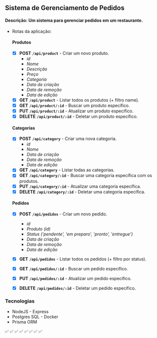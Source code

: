 ## Sistema de Gerenciamento de Pedidos

#### Descrição: Um sistema para gerenciar pedidos em um restaurante.    
- Rotas da aplicação:
  #### Produtos
  - [x] **POST** **`/api/product`** - Criar um novo produto.
    - *id*
    - *Nome*
    - *Descrição*
    - *Preço*
    - *Categoria*
    - *Data de criação*
    - *Data de remoção*
    - *Data de edição*
  - [x] **GET** **`/api/product`** - Listar todos os produtos (+ filtro name).
  - [x] **GET** **`/api/product/:id`** - Buscar um produto específico.
  - [x] **PUT** **`/api/product/:id`** - Atualizar um produto específico.
  - [x] **DELETE** **`/api/product/:id`** - Deletar um produto específico.

  #### Categorias
  - [x] **POST** **`/api/category`** - Criar uma nova categoria.
    - *id*
    - *Nome*
    - *Data de criação*
    - *Data de remoção*
    - *Data de edição*
  - [x] **GET** **`/api/category`** - Listar todas as categorias.
  - [x] **GET** **`/api/category/:id`** - Buscar uma categoria específica com os produtos.
  - [x] **PUT** **`/api/category/:id`** - Atualizar uma categoria específica.
  - [x] **DELETE** **`/api/category/:id`** - Deletar uma categoria específica.

  #### Pedidos
  - [x] **POST** **`/api/pedidos`** - Criar um novo pedido.
    - *id*
    - *Produto (id)*
    - *Status ('pendente', 'em preparo', 'pronto', 'entregue')*
    - *Data de criação*
    - *Data de remoção*
    - *Data de edição*
  - [x] **GET** **`/api/pedidos`** - Listar todos os pedidos (+ filtro por status).
  - [x] **GET** **`/api/pedidos/:id`** - Buscar um pedido específico.
  - [x] **PUT** **`/api/pedidos/:id`** - Atualizar um pedido específico.
  - [x] **DELETE** **`/api/pedidos/:id`** - Deletar um pedido específico.


### Tecnologias

- NodeJS - Express
- Postgres SQL - Docker
- Prisma ORM

<!-- Usuários / Auth --> ✅

<!-- Limpar o BD -->
<!-- Criar relacionamento de contas no BD -->
<!-- Ao fazer buscar e cadastrar itens, relacionar a Conta -->
<!-- Gerar relatório de vendas. (ID do usuário)
    - Relatórios de vendas
        - Quantidade total de itens vendidos
        - Receita total gerada
        - Produtos mais vendidos -->

<!-- Estoque de produtos ✅
  Colocar estoque no banco (default 0) (Produto) ✅
  Ao criar produto pode criar com estoque ✅
  Ao editar produto pode editar o estoque ✅
  Quando criar uma order, verifica se tem o estoque disponível ✅
  Ao criar ou editar order, ajusta o estoque ✅
-->

<!-- Adicionar foto(1) nos produtos --> ✅
<!-- Favoritos (Produtos) --> ✅
<!-- Paginação das listas --> ✅
<!-- Ordenar por preço do produto --> ✅
<!-- Na order, criar um ID (Sequencial) e filtrar pelo mesmo --> ✅
<!-- Ajustar a tipagem dos filtros (tirar "as") --> ✅
<!-- Remover um produto específico do pedido --> ✅
